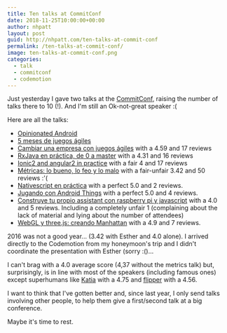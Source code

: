 ```yaml
---
title: Ten talks at CommitConf
date: 2018-11-25T10:00:00+00:00
author: nhpatt
layout: post
guid: http://nhpatt.com/ten-talks-at-commit-conf
permalink: /ten-talks-at-commit-conf/
image: ten-talks-at-commit-conf.png
categories:
  - talk
  - commitconf
  - codemotion
---
```


Just yesterday I gave two talks at the [CommitConf](https://2018.commit-conf.com/), raising the number of talks there to 10 (!). And I'm still an Ok-not-great speaker :(

Here are all the talks:

* [Opinionated Android](https://drive.google.com/open?id=0B9B4rs_8HCRGNmg1Tl9zWmduRFE)
* [5 meses de juegos ágiles](https://drive.google.com/open?id=0B9B4rs_8HCRGZHpSMXQ2U0RRT3c)
* [Cambiar una empresa con juegos ágiles](https://drive.google.com/open?id=12a35kBxwpnjU7z8QyZFKAiJs52aHoK0MKrayq1c9zT4) with a 4.59 and 17 reviews
* [RxJava en práctica, de 0 a master](https://drive.google.com/open?id=17I4K59P7d-RIWVUwfq3R0xyFi4Nhr4P7xkME4wqjSTQ) with a 4.31 and 16 reviews
* [Ionic2 and angular2 in practice](https://drive.google.com/open?id=1LHb9WQqBMUii9yg3gHMTaJ11669F4qsFillaIUlDqcc) with a fair 4 and 17 reviews
* [Métricas: lo bueno, lo feo y lo malo](https://drive.google.com/open?id=0B9B4rs_8HCRGeTJHNUItcHEzMDA) with a fair-unfair 3.42 and 50 reviews :'(
* [Nativescript en práctica](https://drive.google.com/open?id=1tuOnP6_glVULkPdLO38cxLqZwCeQOoq9qcvbySUHoFA) with a perfect 5.0 and 2 reviews.
* [Jugando con Android Things](https://drive.google.com/open?id=11iivhkRzTFhV3JlaZUbk-Bau3GeDtjaBtFfE6uhQnwo) with a perfect 5.0 and 4 reviews.
* [Construye tu propio assistant con raspberry pi y javascript](https://drive.google.com/open?id=1RAGtQuxjFxJGwxmnKePk2cmRx8M_E-GW0kniH9PP0IU) with a 4.0 and 5 reviews. Including a completely unfair 1 (complaining about the lack of material and lying about the number of attendees)
* [WebGL y three.js: creando Manhattan](https://drive.google.com/open?id=1Jo80D688D94DLE4cSSn1tMXBffOcZNSjpaYXgCF9EZQ) with a 4.9 and 7 reviews.

2016 was not a good year... (3.42 with Esther and 4.0 alone). I arrived directly to the Codemotion from my honeymoon's trip and I didn't coordinate
the presentation with Esther (sorry :()...

I can't brag with a 4.0 average score (4,37 without the metrics talk) but, surprisingly, is in line with most of the speakers (including famous ones) except
superhumans like [Katia](https://www.koliseo.com/katiaaresti) with a 4.75 and [flipper](https://www.koliseo.com/flipper83) with a 4.56.

I want to think that I've gotten better and, since last year, I only send talks involving other people, to help them give a first/second talk at a big conference. 

Maybe it's time to rest.